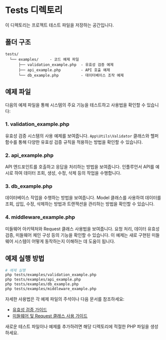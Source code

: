 # Tests 디렉토리

이 디렉토리는 프로젝트 테스트 파일을 저장하는 공간입니다.

## 폴더 구조

```
tests/
  └── examples/     - 코드 예제 파일
      ├── validation_example.php  - 유효성 검증 예제
      ├── api_example.php         - API 호출 예제
      └── db_example.php          - 데이터베이스 조작 예제
```

## 예제 파일

다음의 예제 파일을 통해 시스템의 주요 기능을 테스트하고 사용법을 확인할 수 있습니다:

### 1. validation_example.php

유효성 검증 시스템의 사용 예제를 보여줍니다. `App\Utils\Validator` 클래스와 헬퍼 함수를 통해 다양한 유효성 검증 규칙을 적용하는 방법을 확인할 수 있습니다.

### 2. api_example.php

API 엔드포인트를 호출하고 응답을 처리하는 방법을 보여줍니다. 인플루언서 API를 예시로 하여 데이터 조회, 생성, 수정, 삭제 등의 작업을 수행합니다.

### 3. db_example.php

데이터베이스 작업을 수행하는 방법을 보여줍니다. Model 클래스를 사용하여 데이터를 조회, 삽입, 수정, 삭제하는 방법과 트랜잭션을 관리하는 방법을 확인할 수 있습니다.

### 4. middleware_example.php

미들웨어 아키텍처와 Request 클래스 사용법을 보여줍니다. 요청 처리, 데이터 유효성 검증, 미들웨어 체인 구성 등의 기능을 확인할 수 있습니다. 이 예제는 새로 구현된 미들웨어 시스템이 어떻게 동작하는지 이해하는 데 도움이 됩니다.

## 예제 실행 방법

```bash
# 예제 실행
php tests/examples/validation_example.php
php tests/examples/api_example.php
php tests/examples/db_example.php
php tests/examples/middleware_example.php
```

자세한 사용법은 각 예제 파일의 주석이나 다음 문서를 참조하세요:

- [유효성 검증 가이드](../docs/validator_guide.md)
- [미들웨어 및 Request 클래스 사용 가이드](../docs/middleware_guide.md)

새로운 테스트 파일이나 예제를 추가하려면 해당 디렉토리에 적절한 PHP 파일을 생성하세요. 
